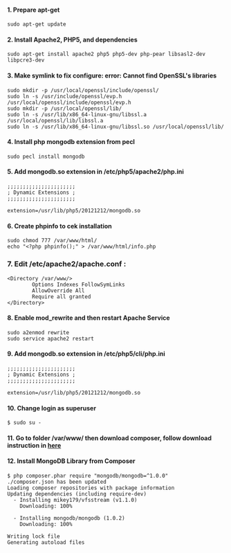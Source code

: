 
#### 1. Prepare apt-get
```
sudo apt-get update
```

#### 2. Install Apache2, PHP5, and dependencies
```
sudo apt-get install apache2 php5 php5-dev php-pear libsasl2-dev libpcre3-dev
```

#### 3. Make symlink to fix configure: error: Cannot find OpenSSL's libraries
```
sudo mkdir -p /usr/local/openssl/include/openssl/
sudo ln -s /usr/include/openssl/evp.h /usr/local/openssl/include/openssl/evp.h
sudo mkdir -p /usr/local/openssl/lib/
sudo ln -s /usr/lib/x86_64-linux-gnu/libssl.a /usr/local/openssl/lib/libssl.a
sudo ln -s /usr/lib/x86_64-linux-gnu/libssl.so /usr/local/openssl/lib/
```

#### 4. Install php mongodb extension from pecl
```
sudo pecl install mongodb
```

#### 5. Add mongodb.so extension in /etc/php5/apache2/php.ini
```
;;;;;;;;;;;;;;;;;;;;;;
; Dynamic Extensions ;
;;;;;;;;;;;;;;;;;;;;;;

extension=/usr/lib/php5/20121212/mongodb.so
```

#### 6. Create phpinfo to cek installation
```
sudo chmod 777 /var/www/html/
echo "<?php phpinfo();" > /var/www/html/info.php
```

### 7. Edit /etc/apache2/apache.conf :
```
<Directory /var/www/>
        Options Indexes FollowSymLinks
        AllowOverride All  
        Require all granted  
</Directory>
```

#### 8. Enable mod_rewrite and then restart Apache Service
```
sudo a2enmod rewrite
sudo service apache2 restart
```

#### 9. Add mongodb.so extension in /etc/php5/cli/php.ini
```
;;;;;;;;;;;;;;;;;;;;;;
; Dynamic Extensions ;
;;;;;;;;;;;;;;;;;;;;;;

extension=/usr/lib/php5/20121212/mongodb.so
```

#### 10. Change login as superuser
```
$ sudo su -
```

#### 11. Go to folder /var/www/ then download composer, follow download instruction in [here](https://getcomposer.org/download/)

#### 12. Install MongoDB Library from Composer
```
$ php composer.phar require "mongodb/mongodb=^1.0.0"
./composer.json has been updated
Loading composer repositories with package information
Updating dependencies (including require-dev)
  - Installing mikey179/vfsstream (v1.1.0)
    Downloading: 100%         

  - Installing mongodb/mongodb (1.0.2)
    Downloading: 100%         

Writing lock file
Generating autoload files
```
